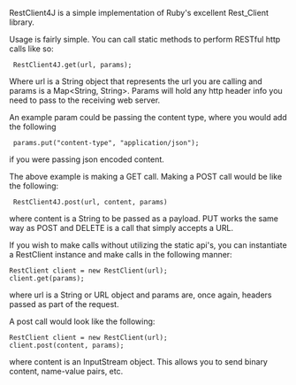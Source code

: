 RestClient4J is a simple implementation of Ruby's excellent Rest_Client library.

Usage is fairly simple.  You can call static methods to perform RESTful http calls like so:

     RestClient4J.get(url, params);

Where url is a String object that represents the url you are calling and params is a Map<String, String>. Params will hold any http header info you need to pass to the receiving web server.

An example param could be passing the content type, where you would add the following

     params.put("content-type", "application/json");
     
if you were passing json encoded content.

The above example is making a GET call.  Making a POST call would be like the following:

     RestClient4J.post(url, content, params)
     
where content is a String to be passed as a payload. PUT works the same way as POST and DELETE is a call that simply accepts a URL.

If you wish to make calls without utilizing the static api's, you can instantiate a RestClient instance and make calls in the following manner:

    RestClient client = new RestClient(url);
    client.get(params);
    
where url is a String or URL object and params are, once again, headers passed as part of the request.

A post call would look like the following:

    RestClient client = new RestClient(url);
    client.post(content, params);
    
where content is an InputStream object. This allows you to send binary content, name-value pairs, etc.
